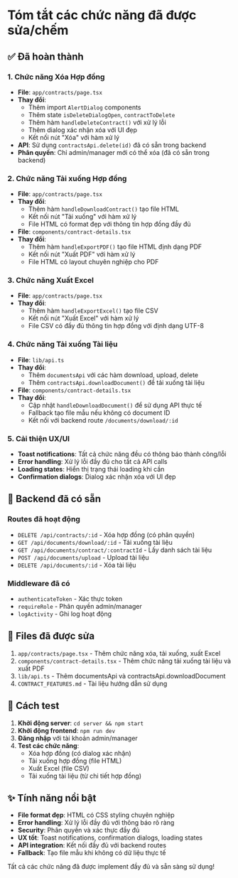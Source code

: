 # Tóm tắt các chức năng đã được sửa/chếm

## ✅ Đã hoàn thành

### 1. Chức năng Xóa Hợp đồng
- **File**: `app/contracts/page.tsx`
- **Thay đổi**:
  - Thêm import `AlertDialog` components
  - Thêm state `isDeleteDialogOpen`, `contractToDelete`
  - Thêm hàm `handleDeleteContract()` với xử lý lỗi
  - Thêm dialog xác nhận xóa với UI đẹp
  - Kết nối nút "Xóa" với hàm xử lý
- **API**: Sử dụng `contractsApi.delete(id)` đã có sẵn trong backend
- **Phân quyền**: Chỉ admin/manager mới có thể xóa (đã có sẵn trong backend)

### 2. Chức năng Tải xuống Hợp đồng
- **File**: `app/contracts/page.tsx`
- **Thay đổi**:
  - Thêm hàm `handleDownloadContract()` tạo file HTML
  - Kết nối nút "Tải xuống" với hàm xử lý
  - File HTML có format đẹp với thông tin hợp đồng đầy đủ
- **File**: `components/contract-details.tsx`
- **Thay đổi**:
  - Thêm hàm `handleExportPDF()` tạo file HTML định dạng PDF
  - Kết nối nút "Xuất PDF" với hàm xử lý
  - File HTML có layout chuyên nghiệp cho PDF

### 3. Chức năng Xuất Excel
- **File**: `app/contracts/page.tsx`
- **Thay đổi**:
  - Thêm hàm `handleExportExcel()` tạo file CSV
  - Kết nối nút "Xuất Excel" với hàm xử lý
  - File CSV có đầy đủ thông tin hợp đồng với định dạng UTF-8

### 4. Chức năng Tải xuống Tài liệu
- **File**: `lib/api.ts`
- **Thay đổi**:
  - Thêm `documentsApi` với các hàm download, upload, delete
  - Thêm `contractsApi.downloadDocument()` để tải xuống tài liệu
- **File**: `components/contract-details.tsx`
- **Thay đổi**:
  - Cập nhật `handleDownloadDocument()` để sử dụng API thực tế
  - Fallback tạo file mẫu nếu không có document ID
  - Kết nối với backend route `/documents/download/:id`

### 5. Cải thiện UX/UI
- **Toast notifications**: Tất cả chức năng đều có thông báo thành công/lỗi
- **Error handling**: Xử lý lỗi đầy đủ cho tất cả API calls
- **Loading states**: Hiển thị trạng thái loading khi cần
- **Confirmation dialogs**: Dialog xác nhận xóa với UI đẹp

## 🔧 Backend đã có sẵn

### Routes đã hoạt động
- `DELETE /api/contracts/:id` - Xóa hợp đồng (có phân quyền)
- `GET /api/documents/download/:id` - Tải xuống tài liệu
- `GET /api/documents/contract/:contractId` - Lấy danh sách tài liệu
- `POST /api/documents/upload` - Upload tài liệu
- `DELETE /api/documents/:id` - Xóa tài liệu

### Middleware đã có
- `authenticateToken` - Xác thực token
- `requireRole` - Phân quyền admin/manager
- `logActivity` - Ghi log hoạt động

## 📁 Files đã được sửa

1. `app/contracts/page.tsx` - Thêm chức năng xóa, tải xuống, xuất Excel
2. `components/contract-details.tsx` - Thêm chức năng tải xuống tài liệu và xuất PDF
3. `lib/api.ts` - Thêm documentsApi và contractsApi.downloadDocument
4. `CONTRACT_FEATURES.md` - Tài liệu hướng dẫn sử dụng

## 🚀 Cách test

1. **Khởi động server**: `cd server && npm start`
2. **Khởi động frontend**: `npm run dev`
3. **Đăng nhập** với tài khoản admin/manager
4. **Test các chức năng**:
   - Xóa hợp đồng (có dialog xác nhận)
   - Tải xuống hợp đồng (file HTML)
   - Xuất Excel (file CSV)
   - Tải xuống tài liệu (từ chi tiết hợp đồng)

## ✨ Tính năng nổi bật

- **File format đẹp**: HTML có CSS styling chuyên nghiệp
- **Error handling**: Xử lý lỗi đầy đủ với thông báo rõ ràng
- **Security**: Phân quyền và xác thực đầy đủ
- **UX tốt**: Toast notifications, confirmation dialogs, loading states
- **API integration**: Kết nối đầy đủ với backend routes
- **Fallback**: Tạo file mẫu khi không có dữ liệu thực tế

Tất cả các chức năng đã được implement đầy đủ và sẵn sàng sử dụng!
